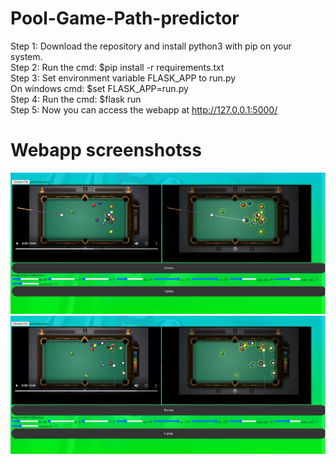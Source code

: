 # Pool-Game-Path-predictor

Step 1: Download the repository and install python3 with pip on your system.<br />
Step 2: Run the cmd: $pip install -r requirements.txt<br />
Step 3: Set environment variable FLASK_APP to run.py <br />
        On windows cmd: $set FLASK_APP=run.py<br />
Step 4: Run the cmd: $flask run<br />
Step 5: Now you can access the webapp at http://127.0.0.1:5000/<br />

# Webapp screenshotss

![](pool_Images/501.JPG)
![](pool_Images/502.JPG)
